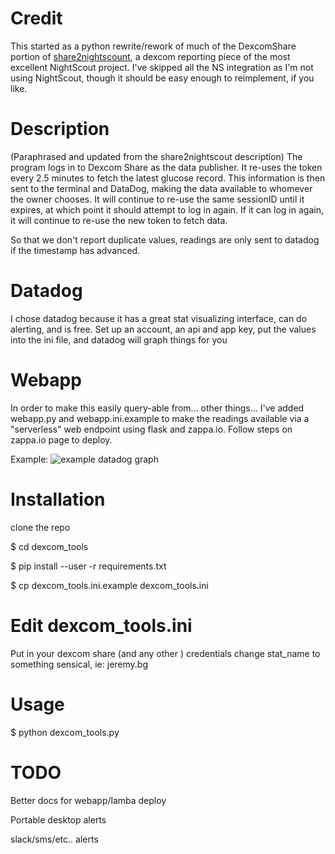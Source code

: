# Credit
This started as a python rewrite/rework of much of the DexcomShare portion of [share2nightscount](https://github.com/nightscout/share2nightscout-bridge), a dexcom reporting piece of the most excellent NightScout project. I've skipped all the NS integration as I'm not using NightScout, though it should be easy enough to reimplement, if you like. 

# Description
(Paraphrased and updated from the share2nightscout description)
The program logs in to Dexcom Share as the data publisher. It re-uses the token every 2.5 minutes to fetch the latest glucose record. This information is then sent to the terminal and DataDog, making the data available to whomever the owner chooses. It will continue to re-use the same sessionID until it expires, at which point it should attempt to log in again. If it can log in again, it will continue to re-use the new token to fetch data.

So that we don't report duplicate values, readings are only sent to datadog if the timestamp has advanced.

# Datadog
I chose datadog because it has a great stat visualizing interface, can do alerting, and is free. 
Set up an account, an api and app key, put the values into the ini file, and datadog will graph things for you

# Webapp
In order to make this easily query-able from... other things... I've added
webapp.py and webapp.ini.example to make the readings available via a
"serverless" web endpoint using flask and zappa.io. Follow steps on zappa.io
page to deploy.

Example:
![example datadog graph](https://d3vv6lp55qjaqc.cloudfront.net/items/071D2b3x1n3x1Z3n1V2J/datadog_example_graph.png)

# Installation

clone the repo

$ cd dexcom_tools

$ pip install --user -r requirements.txt

$ cp dexcom_tools.ini.example dexcom_tools.ini

# Edit dexcom_tools.ini
Put in your dexcom share (and any other ) credentials
change stat_name to something sensical, ie: jeremy.bg

# Usage

$ python dexcom_tools.py

# TODO
Better docs for webapp/lamba deploy

Portable desktop alerts

slack/sms/etc.. alerts
